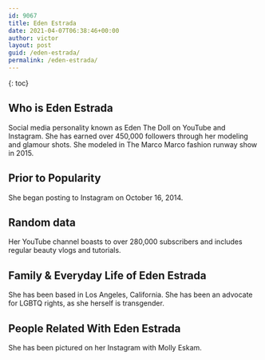 ```yaml
---
id: 9067
title: Eden Estrada
date: 2021-04-07T06:38:46+00:00
author: victor
layout: post
guid: /eden-estrada/
permalink: /eden-estrada/
---
```



{: toc}


## Who is Eden Estrada



Social media personality known as Eden The Doll on YouTube and Instagram. She has earned over 450,000 followers through her modeling and glamour shots. She modeled in The Marco Marco fashion runway show in 2015. 

                
                
                
## Prior to Popularity



She began posting to Instagram on October 16, 2014. 

                
                
                
## Random data



Her YouTube channel boasts to over 280,000 subscribers and includes regular beauty vlogs and tutorials. 

                
                
                
## Family & Everyday Life of Eden Estrada



She has been based in Los Angeles, California. She has been an advocate for LGBTQ rights, as she herself is transgender.

                
                
                
## People Related With Eden Estrada



She has been pictured on her Instagram with Molly Eskam.

                
              
            
          
          
          